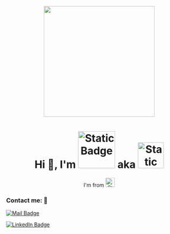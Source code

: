 <div align="center">
       <img  src="https://media.giphy.com/media/gjrYDwbjnK8x36xZIO/giphy.gif?cid=ecf05e47iomr86ugzx9q8ryvu2auvtfkbf9oz5baccklqv8w&ep=v1_gifs_related&rid=giphy.gif&ct=s" width="300"/>
</div>

<div align="center">
<h1>Hi 👋, I'm <img alt="Static Badge" width="100" src="https://img.shields.io/badge/NHAN%20TRAN%20-%20green"> aka <img alt="Static Badge" width="70" src="https://img.shields.io/badge/BROWN%20-brown"></h1>
I'm from <img alt="Static Badge" width="25" src="https://upload.wikimedia.org/wikipedia/commons/thumb/2/21/Flag_of_Vietnam.svg/800px-Flag_of_Vietnam.svg.png">                            </div>


   
### Contact me: 📡     

[![Mail Badge](https://img.shields.io/badge/Gmail-D14836?style=for-the-badge&logo=gmail&logoColor=white)](mailto:thanhnhantran002@gmail.com) 

[![LinkedIn Badge](https://img.shields.io/badge/LinkedIn-blue?logo=linkedin&logoColor=white&style=for-the-badge)](https://www.linkedin.com/in/trthnhan)

